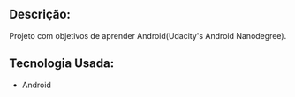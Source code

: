 ## Descrição:
Projeto com objetivos de aprender Android(Udacity's Android Nanodegree).

## Tecnologia Usada:
- Android

